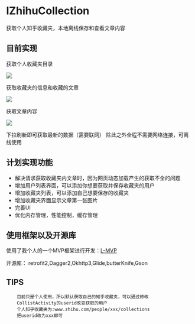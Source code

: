 # IZhihuCollection
获取个人知乎收藏夹，本地离线保存和查看文章内容  


## 目前实现

获取个人收藏夹目录
  
  ![](https://github.com/Liamql/IZhihuCollection/blob/master/demo/d1.png)

获取收藏夹的信息和收藏的文章
  
  ![](https://github.com/Liamql/IZhihuCollection/blob/master/demo/d2.png)

获取文章内容
  
  ![](https://github.com/Liamql/IZhihuCollection/blob/master/demo/d3.png)


下拉刷新即可获取最新的数据（需要联网）
除此之外全程不需要网络连接，可离线使用
  

## 计划实现功能

* 解决请求获取收藏夹内文章时，因为网页动态加载产生的获取不全的问题
* 增加用户列表界面，可以添加你想要获取并保存收藏夹的用户
* 增加收藏夹列表，可以添加自己想要保存的收藏夹
* 增加收藏夹界面显示文章第一张图片
* 完善UI
* 优化内存管理，性能控制，缓存管理
  
  

## 使用框架以及开源库

使用了我个人的一个MVP框架进行开发：[L-MVP](https://github.com/Liamql/L-MVP)  

开源库： retrofit2,Dagger2,Okhttp3,Glide,butterKnife,Gson

## TIPS

        目前只是个人使用，所以默认获取自己的知乎收藏夹，可以通过修改
        CollistActivity的userid改变获取的用户
        个人知乎收藏夹为:www.zhihu.com/people/xxx/collections
        把userid改为xxx即可